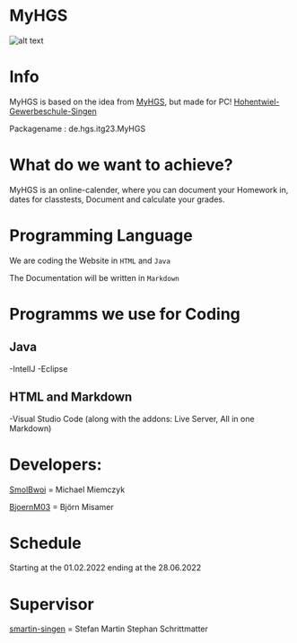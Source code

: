 # MyHGS

![alt text](https://www.hgs-singen.de/assets/components/phpthumbof/cache/logo_blau-transparent.ab3d01d3366abb1da1da807c043e745e409.png)

# Info
MyHGS is based on the idea from [MyHGS](https://github.com/SeminarkursCT21/MyHGS), but made for PC! 
[Hohentwiel-Gewerbeschule-Singen](https://hgs-singen.de/)

Packagename : de.hgs.itg23.MyHGS

# What do we want to achieve?

MyHGS is an online-calender, where you can document your Homework in, dates for classtests, Document and calculate your grades.

# Programming Language

We are coding the Website in `HTML` and `Java`

The Documentation will be written in `Markdown`

# Programms we use for Coding
## Java 
-IntelIJ
-Eclipse
## HTML and Markdown
-Visual Studio Code (along with the addons: Live Server, All in one Markdown)

# Developers:
[SmolBwoi](https://github.com/SmolBwoi) = Michael Miemczyk

[BjoernM03](https://github.com/BjoernM03) = Björn Misamer

# Schedule
Starting at the 01.02.2022 ending at the 28.06.2022

# Supervisor
[smartin-singen](https://github.com/smartin-singen) = Stefan Martin
                                                      Stephan Schrittmatter
